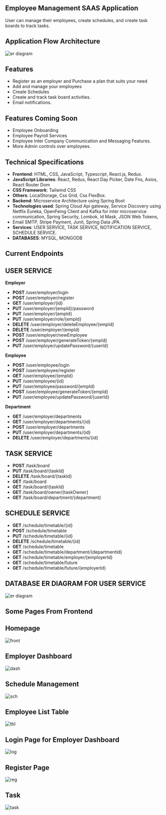 ## Employee Management SAAS Application

User can manage their employees, create schedules, and create task boards to track tasks.

## Application Flow Architecture

![er diagram](images/EMS-Application-Flow.jpg)

## Features

- Register as an employer and Purchase a plan that suits your need
- Add and manage your employees
- Create Schedules
- Create and track task board activities.
- Email notifications.

## Features Coming Soon

- Employee Onboarding
- Employee Payroll Services
- Employee Inter Company Communication and Messaging Features.
- More Admin controls over employees.

## Technical Specifications

- **Frontend**: HTML, CSS, JavaScript, Typescript, React.js, Redux.
- **JavaScript Libraries**: React, Redux, React Day Picker, Date Fns, Axios, React Router Dom
- **CSS Framework**: Tailwind CSS
- **Others**: LocalStorage, Css Grid, Css FlexBox.
- **Backend**: Microservice Architecture using Spring Boot
- **Technologies used**: Spring Cloud Api gateway, Service Discovery using Netflix Eureka, OpenFeing Client and Kafka for inter microservice communication, Spring Security, Lombok, Id Mask, JSON Web Tokens,
- Email SMTP, Stripe Payment, Junit, Spring Data JPA.
- **Services**: USER SERVICE, TASK SERVICE, NOTIFICATION SERVICE, SCHEDULE SERVICE.
- **DATABASES**: MYSQL, MONGODB

## Current Endpoints

## USER SERVICE

**Employer**

- **POST** /user/employer/login
- **POST** /user/employer/register
- **GET** /user/employer/{id}
- **PUT** /user/employer/{empId}/password
- **PUT** /user/employer/{empId}
- **PUT** /user/employer/role/{empId}
- **DELETE** /user/employer/deleteEmployee/{empId}
- **DELETE** /user/employer/{empId}
- **POST** /user/employer/newEmployee
- **POST** /user/employer/generateToken/{empId}
- **PUT** /user/employer/updatePassword/{userId}

**Employee**

- **POST** /user/employee/login
- **POST** /user/employee/register
- **GET** /user/employee/{empId}
- **PUT** /user/employee/{id}
- **PUT** /user/employee/password/{empId}
- **POST** /user/employee/generateToken/{empId}
- **PUT** /user/employee/updatePassword/{userId}

**Department**

- **GET** /user/employer/departments
- **GET** /user/employer/departments/{id}
- **POST** /user/employer/departments
- **PUT** /user/employer/departments/{id}
- **DELETE** /user/employer/departments/{id}

## TASK SERVICE

- **POST** /task/board
- **PUT** /task/board/{taskId}
- **DELETE** /task/board/{taskId}
- **GET** /task/board
- **GET** /task/board/{taskId}
- **GET** /task/board/owner/{taskOwner}
- **GET** /task/board/department/{department}

## SCHEDULE SERVICE

- **GET** /schedule/timetable/{id}
- **POST** /schedule/timetable
- **PUT** /schedule/timetable/{id}
- **DELETE** /schedule/timetable/{id}
- **GET** /schedule/timetable
- **GET** /schedule/timetable/department/{departmentId}
- **GET** /schedule/timetable/employer/{employerId}
- **GET** /schedule/timetable/future
- **GET** /schedule/timetable/future/{employerId}

## DATABASE ER DIAGRAM FOR USER SERVICE

![er diagram](images/User-Service-ER-Diagram.png)

## Some Pages From Frontend

## Homepage

![front](images/frontend.png)

## Employer Dashboard

![dash](images/employer-dashboard.png)

## Schedule Management

![sch](images/schedule.png)

## Employee List Table

![tbl](images/table.png)

## Login Page for Employer Dashboard

![log](images/login.png)

## Register Page

![reg](images/register.png)

## Task

![task](images/task.png)
